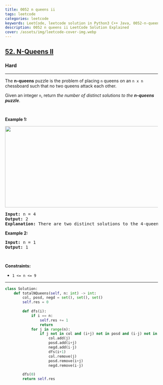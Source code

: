 ```yaml
---
title: 0052 n queens ii
tags: leetcode
categories: leetcode
keywords: LeetCode, leetcode solution in Python3 C++ Java, 0052-n-queens-ii solution
description: 0052 n queens ii LeetCode Solution Explained
cover: /assets/img/leetcode-cover-img.webp
---
```





<h2><a href="https://leetcode.com/problems/n-queens-ii/">52. N-Queens II</a></h2><h3>Hard</h3><hr><div><p>The <strong>n-queens</strong> puzzle is the problem of placing <code>n</code> queens on an <code>n x n</code> chessboard such that no two queens attack each other.</p>

<p>Given an integer <code>n</code>, return <em>the number of distinct solutions to the&nbsp;<strong>n-queens puzzle</strong></em>.</p>

<p>&nbsp;</p>
<p><strong class="example">Example 1:</strong></p>
<img alt="" src="https://assets.leetcode.com/uploads/2020/11/13/queens.jpg" style="width: 600px; height: 268px;">
<pre><strong>Input:</strong> n = 4
<strong>Output:</strong> 2
<strong>Explanation:</strong> There are two distinct solutions to the 4-queens puzzle as shown.
</pre>

<p><strong class="example">Example 2:</strong></p>

<pre><strong>Input:</strong> n = 1
<strong>Output:</strong> 1
</pre>

<p>&nbsp;</p>
<p><strong>Constraints:</strong></p>

<ul>
	<li><code>1 &lt;= n &lt;= 9</code></li>
</ul>
</div>

---




```python
class Solution:
    def totalNQueens(self, n: int) -> int:
        col, posd, negd = set(), set(), set()
        self.res = 0
        
        def dfs(i):
            if i == n: 
                self.res += 1
                return
            for j in range(n):
                if j not in col and (i+j) not in posd and (i-j) not in negd:
                    col.add(j)
                    posd.add(i+j)
                    negd.add(i-j)
                    dfs(i+1)
                    col.remove(j)
                    posd.remove(i+j)
                    negd.remove(i-j)
        
        dfs(0)
        return self.res
```
